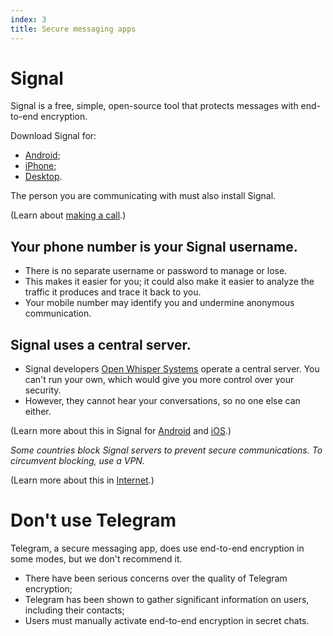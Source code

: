 ```yaml
---
index: 3
title: Secure messaging apps
---
```

# Signal

Signal is a free, simple, open-source tool that protects messages with end-to-end encryption. 

Download Signal for: 

*	[Android](https://play.google.com/store/apps/details?id=org.thoughtcrime.securesms); 
*	[iPhone](https://itunes.apple.com/ie/app/signal-private-messenger/id874139669); 
*	[Desktop](https://signal.org/download/). 

The person you are communicating with must also install Signal.

(Learn about [making a call](umbrella://lesson/making-a-call).)

## Your phone number is your Signal username. 

*	There is no separate username or password to manage or lose. 
*	This makes it easier for you; it could also make it easier to analyze the traffic it produces and trace it back to you. 
*	Your mobile number may identify you and undermine anonymous communication. 

## Signal uses a central server. 

*	Signal developers [Open Whisper Systems](https://signal.org/about/) operate a central server. You can't run your own, which would give you more control over your security. 
*	However, they cannot hear your conversations, so no one else can either. 

(Learn more about this in Signal for [Android](umbrella://lesson/signal-for-android) and [iOS](umbrella://lesson/signal-for-ios).)

*Some countries block Signal servers to prevent secure communications. To circumvent blocking, use a VPN.*

(Learn more about this in [Internet](umbrella://lesson/the-internet/0).)

# Don't use Telegram

Telegram, a secure messaging app, does use end-to-end encryption in some modes, but we don't recommend it.

*	There have been serious concerns over the quality of Telegram encryption; 
*	Telegram has been shown to gather significant information on users, including their contacts; 
*	Users must manually activate end-to-end encryption in secret chats.